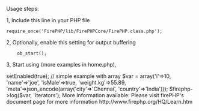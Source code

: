 
Usage steps:

1, Include this line in your PHP file

	require_once('FirePHP/lib/FirePHPCore/FirePHP.class.php');

2, Optionally, enable this setting for output buffering

		ob_start();

3, Start using (more examples in home.php),

<?php
$firephp = FirePHP::getInstance(true);

$firephp->setEnabled(true);

// simple example with array
$var = array('i'=>10, 'name'=>'joe', 'isMale'=>true, 'weight.kg'=>55.89, 'meta'=>json_encode(array('city'=>'Chennai', 'country'=>'India')));
$firephp->log($var, 'Iterators');

More Information available:

	Please visit firePHP's document page for more information
		http://www.firephp.org/HQ/Learn.htm 
